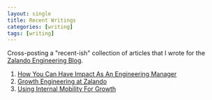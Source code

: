 ```yaml
---
layout: single
title: Recent Writings 
categories: [writing]
tags: [writing]
---
```


Cross-posting a "recent-ish" collection of articles that I wrote for the [Zalando Engineering Blog]([url](https://engineering.zalando.com/)).

1. [How You Can Have Impact As An Engineering Manager](https://engineering.zalando.com/posts/2023/01/how-you-can-have-impact-as-an-engineering-manager.html)
2. [Growth Engineering at Zalando](https://engineering.zalando.com/posts/2022/07/growth-engineering-at-zalando.html)
3. [Using Internal Mobility For Growth](https://engineering.zalando.com/posts/2021/09/internal-mobility.html)
